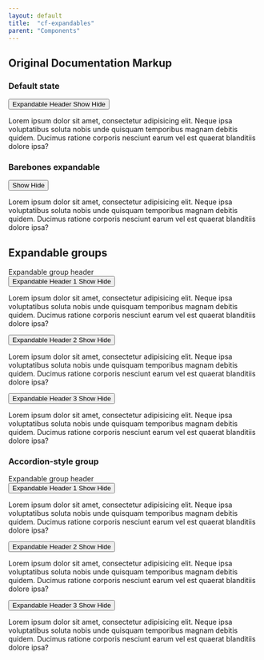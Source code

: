 ```yaml
---
layout: default
title:  "cf-expandables"
parent: "Components"
---
```


## Original Documentation Markup

### Default state

<div class="expandable expandable__padded">
    <button class="expandable_header expandable_target" title="Expand content">
        <span class="expandable_header-left expandable_label">
            Expandable Header
        </span>
        <span class="expandable_header-right expandable_link">
            <span class="expandable_cue-open">
                Show
                <span class="cf-icon cf-icon-plus-round"></span>
            </span>
            <span class="expandable_cue-close">
                Hide
                <span class="cf-icon cf-icon-minus-round"></span>
            </span>
        </span>
    </button>
    <div class="expandable_content">
        <p>
            Lorem ipsum dolor sit amet, consectetur adipisicing
            elit. Neque ipsa voluptatibus soluta nobis unde quisquam
            temporibus magnam debitis quidem. Ducimus ratione
            corporis nesciunt earum vel est quaerat blanditiis
            dolore ipsa?
        </p>
    </div>
</div>


### Barebones expandable

<div class="expandable">
    <button class="expandable_target" title="Expand content">
        <span class="expandable_cue-open">
            Show
        </span>
        <span class="expandable_cue-close">
            Hide
        </span>
    </button>
    <div class="expandable_content">
        <p>
            Lorem ipsum dolor sit amet, consectetur adipisicing
            elit. Neque ipsa voluptatibus soluta nobis unde quisquam
            temporibus magnam debitis quidem. Ducimus ratione
            corporis nesciunt earum vel est quaerat blanditiis
            dolore ipsa?
        </p>
    </div>
</div>


## Expandable groups

<div class="expandable-group">
    <div class="expandable-group_header">Expandable group header</div>
    <div class="expandable expandable__padded">
        <button class="expandable_header expandable_target" title="Expand content">
            <span class="expandable_header-left expandable_label">
                Expandable Header 1
            </span>
            <span class="expandable_header-right expandable_link">
                <span class="expandable_cue-open">
                    Show
                    <span class="cf-icon cf-icon-plus-round"></span>
                </span>
                <span class="expandable_cue-close">
                    Hide
                    <span class="cf-icon cf-icon-minus-round"></span>
                </span>
            </span>
        </button>
        <div class="expandable_content">
            <p>
                Lorem ipsum dolor sit amet, consectetur adipisicing
                elit. Neque ipsa voluptatibus soluta nobis unde quisquam
                temporibus magnam debitis quidem. Ducimus ratione
                corporis nesciunt earum vel est quaerat blanditiis
                dolore ipsa?
            </p>
        </div>
    </div>
    <div class="expandable expandable__padded">
        <button class="expandable_header expandable_target" title="Expand content">
            <span class="expandable_header-left expandable_label">
                Expandable Header 2
            </span>
            <span class="expandable_header-right expandable_link">
                <span class="expandable_cue-open">
                    Show
                    <span class="cf-icon cf-icon-plus-round"></span>
                </span>
                <span class="expandable_cue-close">
                    Hide
                    <span class="cf-icon cf-icon-minus-round"></span>
                </span>
            </span>
        </button>
        <div class="expandable_content">
            <p>
                Lorem ipsum dolor sit amet, consectetur adipisicing
                elit. Neque ipsa voluptatibus soluta nobis unde quisquam
                temporibus magnam debitis quidem. Ducimus ratione
                corporis nesciunt earum vel est quaerat blanditiis
                dolore ipsa?
            </p>
        </div>
    </div>
    <div class="expandable expandable__padded">
        <button class="expandable_header expandable_target" title="Expand content">
            <span class="expandable_header-left expandable_label">
                Expandable Header 3
            </span>
            <span class="expandable_header-right expandable_link">
                <span class="expandable_cue-open">
                    Show
                    <span class="cf-icon cf-icon-plus-round"></span>
                </span>
                <span class="expandable_cue-close">
                    Hide
                    <span class="cf-icon cf-icon-minus-round"></span>
                </span>
            </span>
        </button>
        <div class="expandable_content">
            <p>
                Lorem ipsum dolor sit amet, consectetur adipisicing
                elit. Neque ipsa voluptatibus soluta nobis unde quisquam
                temporibus magnam debitis quidem. Ducimus ratione
                corporis nesciunt earum vel est quaerat blanditiis
                dolore ipsa?
            </p>
        </div>
    </div>
</div>


### Accordion-style group

<div class="expandable-group" data-accordion="true">
    <div class="expandable-group_header">Expandable group header</div>
    <div class="expandable expandable__padded">
        <button class="expandable_header expandable_target" title="Expand content">
            <span class="expandable_header-left expandable_label">
                Expandable Header 1
            </span>
            <span class="expandable_header-right expandable_link">
                <span class="expandable_cue-open">
                    Show
                    <span class="cf-icon cf-icon-plus-round"></span>
                </span>
                <span class="expandable_cue-close">
                    Hide
                    <span class="cf-icon cf-icon-minus-round"></span>
                </span>
            </span>
        </button>
        <div class="expandable_content">
            <p>
                Lorem ipsum dolor sit amet, consectetur adipisicing
                elit. Neque ipsa voluptatibus soluta nobis unde quisquam
                temporibus magnam debitis quidem. Ducimus ratione
                corporis nesciunt earum vel est quaerat blanditiis
                dolore ipsa?
            </p>
        </div>
    </div>
    <div class="expandable expandable__padded">
        <button class="expandable_header expandable_target" title="Expand content">
            <span class="expandable_header-left expandable_label">
                Expandable Header 2
            </span>
            <span class="expandable_header-right expandable_link">
                <span class="expandable_cue-open">
                    Show
                    <span class="cf-icon cf-icon-plus-round"></span>
                </span>
                <span class="expandable_cue-close">
                    Hide
                    <span class="cf-icon cf-icon-minus-round"></span>
                </span>
            </span>
        </button>
        <div class="expandable_content">
            <p>
                Lorem ipsum dolor sit amet, consectetur adipisicing
                elit. Neque ipsa voluptatibus soluta nobis unde quisquam
                temporibus magnam debitis quidem. Ducimus ratione
                corporis nesciunt earum vel est quaerat blanditiis
                dolore ipsa?
            </p>
        </div>
    </div>
    <div class="expandable expandable__padded">
        <button class="expandable_header expandable_target" title="Expand content">
            <span class="expandable_header-left expandable_label">
                Expandable Header 3
            </span>
            <span class="expandable_header-right expandable_link">
                <span class="expandable_cue-open">
                    Show
                    <span class="cf-icon cf-icon-plus-round"></span>
                </span>
                <span class="expandable_cue-close">
                    Hide
                    <span class="cf-icon cf-icon-minus-round"></span>
                </span>
            </span>
        </button>
        <div class="expandable_content">
            <p>
                Lorem ipsum dolor sit amet, consectetur adipisicing
                elit. Neque ipsa voluptatibus soluta nobis unde quisquam
                temporibus magnam debitis quidem. Ducimus ratione
                corporis nesciunt earum vel est quaerat blanditiis
                dolore ipsa?
            </p>
        </div>
    </div>
</div>
